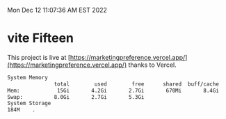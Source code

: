 Mon Dec 12 11:07:36 AM EST 2022

# vite Fifteen


This project is live at [https://marketingpreference.vercel.app/](https://marketingpreference.vercel.app/) thanks to Vercel.

```bash
System Memory
               total        used        free      shared  buff/cache   available
Mem:            15Gi       4.2Gi       2.7Gi       670Mi       8.4Gi        10Gi
Swap:          8.0Gi       2.7Gi       5.3Gi
System Storage
184M	.
```
```bash
